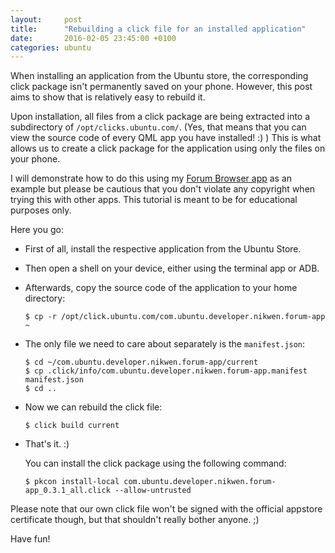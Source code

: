 ```yaml
---
layout:     post
title:      "Rebuilding a click file for an installed application"
date:       2016-02-05 23:45:00 +0100
categories: ubuntu
---
```


When installing an application from the Ubuntu store, the corresponding click package isn't permanently saved on your phone. However, this post aims to show that is relatively easy to rebuild it.

Upon installation, all files from a click package are being extracted into a subdirectory of `/opt/clicks.ubuntu.com/`. (Yes, that means that you can view the source code of every QML app you have installed! :) ) This is what allows us to create a click package for the application using only the files on your phone.

I will demonstrate how to do this using my [Forum Browser app](https://uappexplorer.com/app/com.ubuntu.developer.nikwen.forum-app) as an example but please be cautious that you don't violate any copyright when trying this with other apps. This tutorial is meant to be for educational purposes only.

Here you go:

* First of all, install the respective application from the Ubuntu Store.
* Then open a shell on your device, either using the terminal app or ADB.
* Afterwards, copy the source code of the application to your home directory:

  ```
  $ cp -r /opt/click.ubuntu.com/com.ubuntu.developer.nikwen.forum-app ~
  ```
* The only file we need to care about separately is the `manifest.json`:

  ```
  $ cd ~/com.ubuntu.developer.nikwen.forum-app/current
  $ cp .click/info/com.ubuntu.developer.nikwen.forum-app.manifest manifest.json
  $ cd ..
  ```
* Now we can rebuild the click file:

  ```
  $ click build current
  ```
* That's it. :)

  You can install the click package using the following command:

  ```
  $ pkcon install-local com.ubuntu.developer.nikwen.forum-app_0.3.1_all.click --allow-untrusted
  ```

Please note that our own click file won't be signed with the official appstore certificate though, but that shouldn't really bother anyone. ;)

Have fun!
